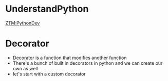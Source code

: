 # UnderstandPython

[ZTM:PythonDev](https://github.com/aneagoie/ztm-python-course-exercises)

# Decorator

- Decorator is a function that modifies another function
- There's a bunch of built in decorators in python and we can create our own as well
- let's start with a custom decorator